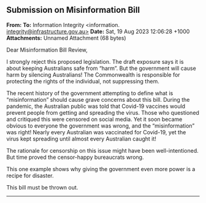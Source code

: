 ## Submission on Misinformation Bill

**From:**
**To:** Information Integrity <information. [integrity@infrastructure.gov.au>](mailto:information._integrity@infrastructure.gov.au)
**Date:** Sat, 19 Aug 2023 12:06:28 +1000
**Attachments:** Unnamed Attachment (68 bytes)

Dear Misinformation Bill Review,

I strongly reject this proposed legislation. The draft exposure says it is about keeping Australians safe from “harm”.
But the government will cause harm by silencing Australians! The Commonwealth is responsible for protecting the
rights of the individual, not suppressing them.

The recent history of the government attempting to define what is “misinformation” should cause grave concerns
about this bill. During the pandemic, the Australian public was told that Covid-19 vaccines would prevent people from
getting and spreading the virus. Those who questioned and critiqued this were censored on social media. Yet it soon
became obvious to everyone the government was wrong, and the “misinformation” was right! Nearly every Australian
was vaccinated for Covid-19, yet the virus kept spreading until almost every Australian caught it!

The rationale for censorship on this issue might have been well-intentioned. But time proved the censor-happy
bureaucrats wrong.

This one example shows why giving the government even more power is a recipe for disaster.

This bill must be thrown out.


-----

